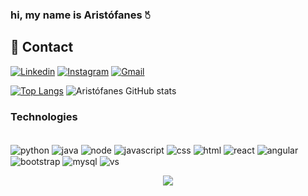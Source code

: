 ### hi, my name is Aristófanes 🖔

## 📱 Contact

[![Linkedin](https://img.shields.io/badge/LinkedIn-0077B5?style=for-the-badge&logo=linkedin&logoColor=white)](https://www.linkedin.com/in/aristofanes-lira-36072714a/)
[![Instagram](https://img.shields.io/badge/Instagram-E4405F?style=for-the-badge&logo=instagram&logoColor=white)](https://instagram.com/aristofaneslira)
[![Gmail](https://img.shields.io/badge/Gmail-D14836?style=for-the-badge&logo=gmail&logoColor=white)](mailto:aristofanes.lira@gmail.com)

[![Top Langs](https://github-readme-stats.vercel.app/api/top-langs/?username=aristofaneslira&compact=true)](https://github.com/aristofaneslira/github-readme-stats)
![Aristófanes GitHub stats](https://github-readme-stats.vercel.app/api?username=aristofaneslira&show_icons=true&theme=dark)


### Technologies

<div style="display: inline_block"><br/>
  <img align="center" alt="python" src="https://img.shields.io/badge/Python-3776AB?style=for-the-badge&logo=python&logoColor=white" />
  <img align="center" alt="java" src="https://img.shields.io/badge/Java-ED8B00?style=for-the-badge&logo=openjdk&logoColor=white" />
  <img align="center" alt="node" src="https://img.shields.io/badge/Node.js-43853D?style=for-the-badge&logo=node.js&logoColor=white" />
  <img align="center" alt="javascript" src="https://img.shields.io/badge/JavaScript-F7DF1E?style=for-the-badge&logo=javascript&logoColor=black" />
  <img align="center" alt="css" src="https://img.shields.io/badge/CSS-239120?&style=for-the-badge&logo=css3&logoColor=white" />
  <img align="center" alt="html" src="https://img.shields.io/badge/HTML-239120?style=for-the-badge&logo=html5&logoColor=white" />
  <img align="center" alt="react" src="https://img.shields.io/badge/React-20232A?style=for-the-badge&logo=react&logoColor=61DAFB" />
  <img align="center" alt="angular" src="https://img.shields.io/badge/Angular-DD0031?style=for-the-badge&logo=angular&logoColor=white" />
  <img align="center" alt="bootstrap" src="https://img.shields.io/badge/Bootstrap-563D7C?style=for-the-badge&logo=bootstrap&logoColor=white" />
  <img align="center" alt="mysql" src="https://img.shields.io/badge/MySQL-00000F?style=for-the-badge&logo=mysql&logoColor=white" />
  <img align="center" alt="vs" src="https://img.shields.io/badge/Visual_Studio-5C2D91?style=for-the-badge&logo=visual%20studio&logoColor=white" />
</div>  

<p align="center">   <img alingn="center" src="https://profile-counter.glitch.me/aristofaneslira/count.svg" /></p>


